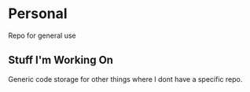 # Personal
Repo for general use

## Stuff I'm Working On
Generic code storage for other things where I dont have a specific repo.
